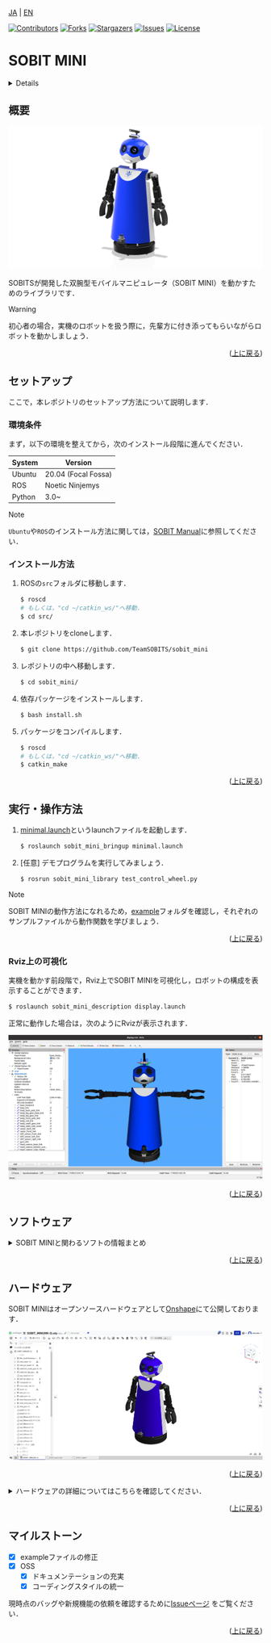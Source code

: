 <a name="readme-top"></a>

[JA](README.md) | [EN](README.en.md)

[![Contributors][contributors-shield]][contributors-url]
[![Forks][forks-shield]][forks-url]
[![Stargazers][stars-shield]][stars-url]
[![Issues][issues-shield]][issues-url]
[![License][license-shield]][license-url]

# SOBIT MINI

<!--目次-->
<details>
    <li>
      <a href="#概要">概要</a>
    </li>
    <li>
      <a href="#環境構築">環境構築</a>
      <ul>
        <li><a href="#環境条件">環境条件</a></li>
        <li><a href="#インストール方法">インストール方法</a></li>
      </ul>
    </li>
    <li>
    　<a href="#実行操作方法">実行・操作方法</a>
      <ul>
        <li><a href="#Rviz上の可視化">Rviz上の可視化</a></li>
      </ul>
    </li>
    <li>
    　<a href="#ソフトウェア">ソフトウェア</a>
      <ul>
        <li><a href="#ジョイントコントローラ">ジョイントコントローラ</a></li>
        <li><a href="#ホイールコントローラ">ホイールコントローラ</a></li>
      </ul>
    </li>
    <li>
    　<a href="#ハードウェア">ハードウェア</a>
      <ul>
        <li><a href="#パーツのダウンロード方法">パーツのダウンロード方法</a></li>
        <li><a href="#電子回路図">電子回路図</a></li>
        <li><a href="#ロボットの組み立て">ロボットの組み立て</a></li>
        <li><a href="#ロボットの特徴">ロボットの特徴</a></li>
        <li><a href="#部品リストBOM">部品リスト（BOM）</a></li>
      </ul>
    </li>
    <li><a href="#マイルストーン">マイルストーン</a></li>
    <!-- <li><a href="#contributing">Contributing</a></li> -->
    <!-- <li><a href="#license">License</a></li> -->
    <li><a href="#参考文献">参考文献</a></li>
</details>

<!--レポジトリの概要-->
## 概要
![](sobit_mini/img/sobit_mini.png)

SOBITSが開発した双腕型モバイルマニピュレータ（SOBIT MINI）を動かすためのライブラリです．

> [!WARNING]
> 初心者の場合，実機のロボットを扱う際に，先輩方に付き添ってもらいながらロボットを動かしましょう．

<p align="right">(<a href="#readme-top">上に戻る</a>)</p>

<!-- セットアップ -->
## セットアップ

ここで，本レポジトリのセットアップ方法について説明します．

### 環境条件

まず，以下の環境を整えてから，次のインストール段階に進んでください．

| System  | Version |
| ------------- | ------------- |
| Ubuntu | 20.04 (Focal Fossa) |
| ROS | Noetic Ninjemys |
| Python | 3.0~ |

> [!NOTE]
> `Ubuntu`や`ROS`のインストール方法に関しては，[SOBIT Manual](https://github.com/TeamSOBITS/sobits_manual#%E9%96%8B%E7%99%BA%E7%92%B0%E5%A2%83%E3%81%AB%E3%81%A4%E3%81%84%E3%81%A6)に参照してください．

<!-- - OS: Ubuntu 20.04 
- ROS distribution: noetic Kame -->

### インストール方法

1. ROSの`src`フォルダに移動します．
   ```sh
   $ roscd
   # もしくは，"cd ~/catkin_ws/"へ移動．
   $ cd src/
   ```
2. 本レポジトリをcloneします．
   ```sh
   $ git clone https://github.com/TeamSOBITS/sobit_mini
   ```
3. レポジトリの中へ移動します．
   ```sh
   $ cd sobit_mini/
   ```
4. 依存パッケージをインストールします．
   ```sh
   $ bash install.sh
   ```
5. パッケージをコンパイルします．
   ```sh
   $ roscd
   # もしくは，"cd ~/catkin_ws/"へ移動．
   $ catkin_make
   ```

<p align="right">(<a href="#readme-top">上に戻る</a>)</p>


<!-- 実行・操作方法 -->
## 実行・操作方法

1. [minimal.launch](sobit_mini_bringup/launch/minimal.launch)というlaunchファイルを起動します．
   ```sh
   $ roslaunch sobit_mini_bringup minimal.launch
   ```
2. [任意] デモプログラムを実行してみましょう．
   ```sh
   $ rosrun sobit_mini_library test_control_wheel.py
   ```

> [!NOTE]
> SOBIT MINIの動作方法になれるため，[example](sobit_mini_library/example/)フォルダを確認し，それぞれのサンプルファイルから動作関数を学びましょう．

<p align="right">(<a href="#readme-top">上に戻る</a>)</p>


### Rviz上の可視化
実機を動かす前段階で，Rviz上でSOBIT MINIを可視化し，ロボットの構成を表示することができます．

```sh
$ roslaunch sobit_mini_description display.launch
```

正常に動作した場合は，次のようにRvizが表示されます．

![SOBIT MINI Display with Rviz](sobit_mini/img/sobit_mini_display.png)

<p align="right">(<a href="#readme-top">上に戻る</a>)</p>


## ソフトウェア
<details>
<summary>SOBIT MINIと関わるソフトの情報まとめ</summary>


### ジョイントコントローラ
SOBIT_MINIのパンチルト機構とマニピュレータを動かすための情報まとめです．

<p align="right">(<a href="#readme-top">上に戻る</a>)</p>


#### 動作関数
1.  `moveToPose()` : 決められたポーズに動かします．
   ```cpp
   bool moveToPose( const std::string &pose_name //ポーズ名
   );
   ```

> [!NOTE]
> 既存のポーズは[sobit_mini_pose.yaml](sobit_mini_library/config/sobit_mini_pose.yaml)に確認できます．

2. `moveHeadPanTilt` : パンチルト機構を任意の角度に動かします．
   ```cpp
   bool moveHeadPanTilt(
      const double pan_rad,         // 回転角度 [rad]
      const double tilt_rad,        // 回転角度 [rad]
      const double sec,             // 回転時間 [s]
      bool is_sleep                 // 回転後に待機するかどうか
   )
   ```

3. `moveRightArm` : 右腕のジョイントを任意の角度に動かします．
   ```cpp
   bool moveRightArm(
      const double shoulder_roll,   // 回転角度 [rad]
      const double shoulder_pan,    // 回転角度 [rad]
      const double elbow_tilt,      // 回転角度 [rad]
      const double wrist_tilt,      // 回転角度 [rad]
      const double hand_motor,      // 回転角度 [rad]
      const double sec,             // 回転時間 [s]
      bool is_sleep                 // 回転後に待機するかどうか
   )
   ```

4. `moveLeftArm` : 右腕のジョイントを任意の角度に動かします．
   ```cpp
   bool moveLeftArm(
      const double shoulder_roll,   // 回転角度 [rad]
      const double shoulder_pan,    // 回転角度 [rad]
      const double elbow_tilt,      // 回転角度 [rad]
      const double wrist_tilt,      // 回転角度 [rad]
      const double hand_motor,      // 回転角度 [rad]
      const double sec,             // 回転時間 [s]
      bool is_sleep                 // 回転後に待機するかどうか
   )
   ```

5. `moveJoint` : 指定されたジョイントを任意の角度に動かします．
   ```cpp
   bool moveJoint(
      const Joint joint_num,  // ジョイント名 (定数名)
      const double rad,       // 回転角度 [rad]
      const double sec,       // 回転時間 [s]
      bool is_sleep           // 回転後に待機するかどうか
   )
   ```

6. `moveAllJoint` : 全てのジョイントを任意の角度に動かします．
   ```cpp
   bool moveAllJoint(
      const double l_arm_shoulder_roll_joint,   // 回転角度 [rad]
      const double l_arm_shoulder_pan_joint,    // 回転角度 [rad]
      const double l_arm_elbow_tilt_joint,      // 回転角度 [rad]
      const double l_hand_joint,                // 回転角度 [rad]
      const double r_arm_shoulder_roll_joint,   // 回転角度 [rad]
      const double r_arm_shoulder_pan_joint,    // 回転角度 [rad]
      const double r_arm_elbow_tilt_joint,      // 回転角度 [rad]
      const double r_arm_wrist_tilt_joint,      // 回転角度 [rad]
      const double r_hand_joint,                // 回転角度 [rad]
      const double body_roll_joint,             // 回転角度 [rad]
      const double head_pan_joint,              // 回転角度 [rad]
      const double head_tilt_joint,             // 回転角度 [rad]
      const double sec,                         // 回転時間 [s]
      bool is_sleep                             // 回転後に待機するかどうか
   )
   ```

7. `moveGripperToTargetCoord` : ハンドをxyz座標に動かします（把持モード）．
   ```cpp
   bool moveGripperToTargetCoord(
      const int arm_mode,                 //使用するアーム(arm_mode=0:左腕,arm_mode=1:左腕)
      const double goal_position_x,       //把持目的地のx [m]
      const double goal_position_y,       //把持目的地のy [m]
      const double goal_position_z,       //把持目的地のz [m]
      const double diff_goal_position_x,  // xyz座標のx軸をシフトする [m]
      const double diff_goal_position_y,  // xyz座標のy軸をシフトする [m]
      const double diff_goal_position_z   // xyz座標のz軸をシフトする [m]
   )
   ```

8. `moveGripperToTargetTF` : ハンドをtf名に動かします（把持モード）．
   ```cpp
   bool moveGripperToTargetTF(
      const int arm_mode,                    //使用するアーム(arm_mode=0:左腕,arm_mode=1:左腕)
      const std::string &goal_position_name, //把持目的tf名
      const double diff_goal_position_x,     // xyz座標のx軸をシフトする [m]
      const double diff_goal_position_y,     // xyz座標のy軸をシフトする [m]
      const double diff_goal_position_z      // xyz座標のz軸をシフトする [m]
   )
   ```

<p align="right">(<a href="#readme-top">上に戻る</a>)</p>

#### ジョイント名

SOBIT MINIのジョイント名とその定数名は以下の通りです．

| ジョイント番号 | ジョイント名 | ジョイント定数名 |
| :---: | --- | --- |
| 0 | l_arm_shoulder_roll_joint | L_ARM_SHOULDER_ROLL_JOINT |
| 1 | l_arm_shoulder_pan_joint | L_ARM_SHOULDER_PAN_JOINT |
| 2 | l_arm_elbow_tilt_joint | L_ARM_ELBOW_TILT_JOINT |
| 3 | l_arm_wrist_tilt_joint | L_ARM_WRIST_TILT_JOINT |
| 4 | l_hand_joint | L_HAND_JOINT |
| 5 | r_arm_shoulder_roll_joint | R_ARM_SHOULDER_ROLL_JOINT |
| 6 | r_arm_shoulder_pan_joint | R_ARM_SHOULDER_PAN_JOINT |
| 7 | r_arm_elbow_tilt_joint | R_ARM_ELBOW_ROLL_JOINT |
| 8 | r_arm_wrist_tilt_joint | R_ARM_WRIST_TILT_JOINT |
| 9 | r_hand_joint | R_HAND_JOINT |
| 10 | body_roll_joint | BODY_ROLL_JOINT |
| 11 | head_pan_joint | HEAD_PAN_JOINT |
| 12 | head_tilt_joint | HEAD_TILT_JOINT |

<p align="right">(<a href="#readme-top">上に戻る</a>)</p>


#### ポーズの設定方法

[sobit_mini_pose.yaml](sobit_mini_library/config/sobit_mini_pose.yaml)というファイルでポーズの追加・編集ができます．以下のようなフォーマットになります．

```yaml
mini_pose:
    - { 
        pose_name: "pose_name",
        l_arm_shoulder_roll_joint: 0.0,
        l_arm_shoulder_pan_joint: -1.25,
        l_arm_elbow_tilt_joint: 0.0,
        l_arm_wrist_tilt_joint: 0.0,
        l_hand_joint: 0.0,
        r_arm_shoulder_roll_joint: 0.0,
        r_arm_shoulder_pan_joint: -1.25,
        r_arm_elbow_tilt_joint: 0.0,
        r_arm_wrist_tilt_joint: 0.0,
        r_hand_joint: 0.0,
        body_roll_joint: 0.0,
        head_pan_joint: 0.0,
        head_tilt_joint: 0.0
    }
```

### ホイールコントローラ

SOBIT MINIの移動機構部を動かすための情報まとめです．


#### 動作関数

1. `controlWheelLinear()` : 並進（前進・後進）に移動させます．
   ```cpp
   bool controlWheelLinear(const double distance      //x方向への直進移動距離
   )
   ```

2. `controlWheelRotateRad()` : 回転運動を行う（弧度法：Radian）
   ```cpp
   bool controlWheelRotateRad(const double angle_rad  // 中心回転角度 [rad]
   )
   ```

3. `controlWheelRotateDeg()` : 回転運動を行う（度数法：Degree）
   ```cpp
   bool controlWheelRotateDeg(const double angle_deg  // 中心回転角度 (deg)
   )
   ```

</details>

<p align="right">(<a href="#readme-top">上に戻る</a>)</p>

## ハードウェア

SOBIT MINIはオープンソースハードウェアとして[Onshape](https://cad.onshape.com/documents/8875b6e7a5f6f87b4f951969/w/d265c3a1708d61e2a005595d/e/00fdacbdb703dc27e5e0d3f8)にて公開しております．

![SOBIT MINI in OnShape](sobit_mini/img/sobit_mini_onshape.png)

<p align="right">(<a href="#readme-top">上に戻る</a>)</p>

<details>
<summary>ハードウェアの詳細についてはこちらを確認してください．</summary>

### パーツのダウンロード方法

1. Onshapeにアクセスしましょう．

> [!NOTE]
> ファイルをダウンロードするために，`OnShape`のアカウントを作成する必要がありません．ただし，本ドキュメント全体をコピーする場合，アカウントの作成を推奨します．

2. `Instance`の中にパーツを右クリックで選択します．
3. 一覧が表示され，`Export`ボタンを押してください．
4. 表示されたウィンドウの中に，`Format`という項目があります．`STEP`を選択してください．
5. 最後に，青色の`Export`ボタンを押してダウンロードが開始されます．

<p align="right">(<a href="#readme-top">上に戻る</a>)</p>

### 電子回路図

TBD

<p align="right">(<a href="#readme-top">上に戻る</a>)</p>


### ロボットの組み立て

TBD

<p align="right">(<a href="#readme-top">上に戻る</a>)</p>


### ロボットの特徴

| 項目 | 詳細 |
| --- | --- |
| 最大直進速度 | 0.65[m/s] |
| 最大回転速度 | 3.1415[rad/s] |
| 最大ペイロード | 0.35[kg] |
| サイズ (長さx幅x高さ) | 512x418x1122[mm] |
| 重量 | 11.6[kg] |
| リモートコントローラ | PS3/PS4 |
| LiDAR | UST-10LX |
| RGB-D | Intel Realsense D435F |
| スピーカー | モノラルスピーカー |
| マイク | コンデンサーマイク |
| アクチュエータ (アーム) | 2 x XM540-W150, 9 x XM430-W320 |
| 移動機構 | TurtleBot2 |
| 電源 | 2 x Makita 6.0Ah 18V |
| PC接続 | USB |


### 部品リスト（BOM）

| 部品 | 型番 | 個数 | 購入先 |
| --- | --- | --- | --- |
| --- | --- | 1 | [link]() |
| --- | --- | 1 | [link]() |
| --- | --- | 1 | [link]() |
| --- | --- | 1 | [link]() |
| --- | --- | 1 | [link]() |
| --- | --- | 1 | [link]() |
| --- | --- | 1 | [link]() |
| --- | --- | 1 | [link]() |
| --- | --- | 1 | [link]() |
| --- | --- | 1 | [link]() |
| --- | --- | 1 | [link]() |
| --- | --- | 1 | [link]() |
| --- | --- | 1 | [link]() |


</details>

<p align="right">(<a href="#readme-top">上に戻る</a>)</p>


<!-- マイルストーン -->
## マイルストーン

- [x] exampleファイルの修正
- [x] OSS
    - [x] ドキュメンテーションの充実
    - [x] コーディングスタイルの統一

現時点のバッグや新規機能の依頼を確認するために[Issueページ][license-url] をご覧ください．

<p align="right">(<a href="#readme-top">上に戻る</a>)</p>


<!-- MARKDOWN LINKS & IMAGES -->
<!-- https://www.markdownguide.org/basic-syntax/#reference-style-links -->
[contributors-shield]: https://img.shields.io/github/contributors/TeamSOBITS/sobit_mini.svg?style=for-the-badge
[contributors-url]: https://github.com/TeamSOBITS/sobit_mini/graphs/contributors
[forks-shield]: https://img.shields.io/github/forks/TeamSOBITS/sobit_mini.svg?style=for-the-badge
[forks-url]: https://github.com/TeamSOBITS/sobit_mini/network/members
[stars-shield]: https://img.shields.io/github/stars/TeamSOBITS/sobit_mini.svg?style=for-the-badge
[stars-url]: https://github.com/TeamSOBITS/sobit_mini/stargazers
[issues-shield]: https://img.shields.io/github/issues/TeamSOBITS/sobit_mini.svg?style=for-the-badge
[issues-url]: https://github.com/TeamSOBITS/sobit_mini/issues
[license-shield]: https://img.shields.io/github/license/TeamSOBITS/sobit_mini.svg?style=for-the-badge
[license-url]: LICENSE



<!-- まず，以下のコマンドを入力して，SOBIT MINIを動かすための環境設定を行います．
この設定は，初回のみに行う作業ですので，1度行ったことのある人は飛ばしてください．

※ 開発するPCで，SOBIT EDUやSOBIT PROを動かしたことがある場合も，この作業は必要ありません．

```bash:
$ cd sobit_mini
$ bash sobit_setup.sh
```

以下のコマンドを入力することで，SOBIT MINIを起動することができます．
これにより，SOBIT MINIのモータやRGB-Dカメラ，測域センサ(Lidar)などのデバイスが起動します．
また，それと同時にRvizも起動します．

:warning: ロボットをコンテナで動かす場合，動かしたいデバイスをホストPCと接続してから，コンテナを立ち上げてください．
コンテナを立ち上げてからデバイスとの接続を行う場合，ロボットが動かない場合があります．

```bash:
$ roslaunch sobit_mini_bringup minimal.launch
``` -->
